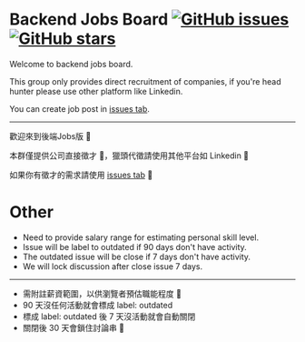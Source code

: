 # Backend Jobs Board [![GitHub issues](https://img.shields.io/github/issues-raw/b2etw/jobs.svg)](https://github.com/b2etw/jobs/issues?q=is%3Aissue+is%3Aopen+) [![GitHub stars](https://img.shields.io/github/stars/b2etw/jobs.svg)](https://github.com/b2etw/jobs/stargazers)

Welcome to backend jobs board.

This group only provides direct recruitment of companies, if you're head hunter please use other platform like Linkedin.

You can create job post in [issues tab](https://github.com/b2etw/jobs/issues).

- - -

歡迎來到後端Jobs版 👏

本群僅提供公司直接徵才 👀，獵頭代徵請使用其他平台如 Linkedin 💎

如果你有徵才的需求請使用 [issues tab](https://github.com/b2etw/jobs/issues) 🙏

# Other
* Need to provide salary range for estimating personal skill level.
* Issue will be label to outdated if 90 days don't have activity.
* The outdated issue will be close if 7 days don't have activity.
* We will lock discussion after close issue 7 days.

- - -

* 需附註薪資範圍，以供瀏覽者預估職能程度 💪
* 90 天沒任何活動就會標成 label: outdated
* 標成 label: outdated 後 7 天沒活動就會自動關閉
* 關閉後 30 天會鎖住討論串 🚫
